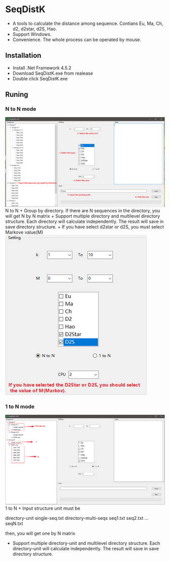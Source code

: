 # SeqDistK
+ A tools to calculate the distance among sequence. Contians Eu, Ma, Ch, d2, d2star, d2S, Hao. 
+ Support Windows. 
+ Convenience. The whole process can be operated by mouse.

## Installation 
+ Install .Net Framework 4.5.2 
+ Download SeqDistK.exe from realease
+ Double click SeqDistK.exe

## Runing

### N to N mode
<img src="https://github.com/htczero/SeqDistK/blob/master/img/NtoN.png" />
N to N
+ Group by directory. If there are N sequences in the directory, you will get N by N matrix
+ Support multiple directory and multilevel directory structure. Each directory will calculate independently. The result will save in save directory structure.
+ If you have select d2star or d2S, you must select Markove value(M)
<img src="https://github.com/htczero/SeqDistK/blob/master/img/markov.png" />

### 1 to N mode
<img src="https://github.com/htczero/SeqDistK/blob/master/img/1toN.png" />
1 to N
+ Input structure unit must be 

  directory-unit
      single-seq.txt
	  directory-multi-seqs
	      seq1.txt
		  seq2.txt
		  ...
		  seqN.txt
		
  

  then, you will get one by N matrix
+ Support multiple directory-unit and multilevel directory structure. Each directory-unit will calculate independently. The result will save in save directory structure.


